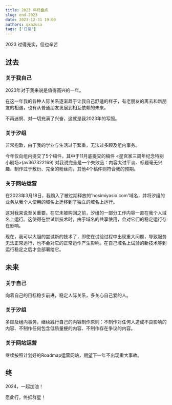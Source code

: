 ```yaml
---
title: 2023 年终盘点
slug: end-2023
date: 2023-12-31 19:00
authors: qxazusa
tags: ['日常']
---
```

2023 过得充实，但也辛苦
<!--truncate-->
## 过去
### 关于我自己
2023年对于我来说是值得高兴的一年。

在这一年我的各种人际关系逐渐趋于让我自己舒适的样子，有老朋友的离去和新朋友的相遇，也有从普通朋友发展到相互依赖的未来。

不再迷惘、对一切充满了兴奋，这就是我2023年的写照。

### 关于汐组
非常抱歉，由于我的学业与生活过于繁重，无法过多顾及组内事务。

今年仅向组内提交了5个稿件，其中于11月底提交的稿件 <星宫家三周年纪念特别小剧场>(av367322169) 对我说完全是一个失败品：内容太过平淡、标题毫无兴趣、制作过于敷衍、完全的粉丝向，其他4个稿件则符合我的预期。

### 关于网站运营
在2023年3月18日，我购入了被过期释放的'hosimiyasio.com'域名，并将汐组的业务从我个人使用的域名上迁移到了独立的域名上运行。

这对我来说至关重要。在它未被购回之前，汐组的一部分工作内容一直在我个人域名上运行。这使得在尝试新技术时，由于域名的共享使用，会对它们的稳定运行存在影响。

现在，我可以大胆的尝试新的技术了，即使在试验过程中出现重大问题，导致服务无法正常运行，也不会对它的正常运作产生影响。在自己域名上试验的新技术等到运行稳定之后才会部署给它。

## 未来
### 关于自己
向着自己的目标稳步前进，稳定人际关系，多关心自己爱的人。

### 关于汐组
多顾及组内事务，继续践行自己的内容制作原则：不制作对任何人造成不良影响的内容、不制作任何包含低质量梗的内容、不制作存在争议的内容。

### 关于网站运营
继续按照计划好的Roadmap运营网站，期望下一年不出现重大事故。

## 终
2024，一起加油！

愿此行，终抵群星！